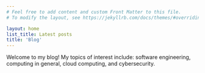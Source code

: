 ```yaml
---
# Feel free to add content and custom Front Matter to this file.
# To modify the layout, see https://jekyllrb.com/docs/themes/#overriding-theme-defaults

layout: home
list_title: Latest posts
title: 'Blog'
---
```


Welcome to my blog! My topics of interest include: software engineering, computing in general, cloud computing, and cybersecurity.
